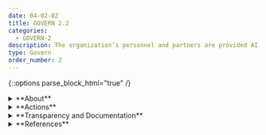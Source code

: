 ```yaml
---
date: 04-02-02
title: GOVERN 2.2
categories:
  - GOVERN-2
description: The organization’s personnel and partners are provided AI risk management awareness education and training to enable them to perform their duties and responsibilities consistent with related policies, procedures, and agreements.
type: Govern
order_number: 2
---
```

{::options parse_block_html="true" /}


<details>
<summary markdown="span">**About**</summary>
<br>
Through regular training, AI actors should maintain awareness of:
* AI risk management goals and their role in achieving them. 
* organizational policies, applicable laws and regulations, and industry best practices and norms. 

</details>

<details>
<summary markdown="span">**Actions**</summary>
* Establish policies for personnel addressing ongoing education about:
    * Applicable laws and regulations for AI systems.
    * Negative impacts that may arise from AI systems.
    * Organizational AI policies.
    * Trustworthy AI characteristics.
* Ensure organizational AI policies include mechanisms for internal AI personnel to acknowledge and commit to their roles and responsibilities.
* Ensure organizational policies address change management and include mechanisms to communicate and acknowledge substantial AI system changes.
* Define paths along internal and external chains of accountability to escalate risk concerns.

</details>

<details>
<summary markdown="span">**Transparency and Documentation**</summary>
<br>
Column G goes here.

</details>

<details>
<summary markdown="span">**References**</summary>
<br>
Off. Comptroller Currency, Comptroller’s Handbook: Model Risk Management (Aug. 2021), https://www.occ.gov/publications-and-resources/publications/comptrollers-handbook/files/model-risk-management/index-model-risk-management.html.

</details>
